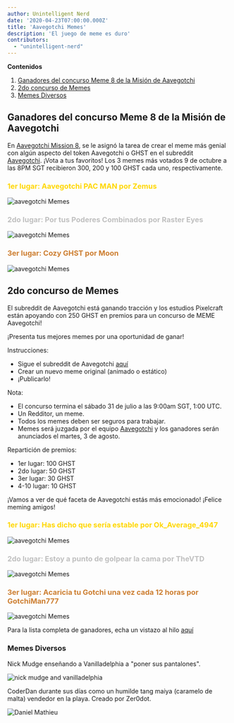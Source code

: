 ```yaml
---
author: Unintelligent Nerd
date: '2020-04-23T07:00:00.000Z'
title: 'Aavegotchi Memes'
description: 'El juego de meme es duro'
contributors:
  - "unintelligent-nerd"
---
```


<div class="contentsBox">

**Contenidos**

<ol>
<li><a href=#aavegotchi-mission-8-meme-contest-winners>Ganadores del concurso Meme 8 de la Misión de Aavegotchi</a></li>
<li><a href=#2nd-meme-contest>2do concurso de Memes</a></li>
<li><a href=#miscellaneous-memes>Memes Diversos</a></li>
</ol>

</div>

## Ganadores del concurso Meme 8 de la Misión de Aavegotchi

En [Aavegotchi Mission 8](/missions), se le asignó la tarea de crear el meme más genial con algún aspecto del token Aavegotchi o GHST en el subreddit [Aavegotchi](https://www.reddit.com/r/Aavegotchi/). ¡Vota a tus favoritos! Los 3 memes más votados 9 de octubre a las 8PM SGT recibieron 300, 200 y 100 GHST cada uno, respectivamente.

### <span style="color:gold">1er lugar: Aavegotchi PAC MAN por Zemus</span>

<img class="bodyImage" src="/memes/AavegotchiPACMAN.jpg" alt = "aavegotchi Memes" />

### <span style="color:silver">2do lugar: Por tus Poderes Combinados por Raster Eyes</span>

<img class="bodyImage" src="/memes/byyourpowerscombined.png" alt = "aavegotchi Memes" />

### <span style="color:#cd7f32">3er lugar: Cozy GHST por Moon</span>

<img class="bodyImage" src="/memes/CozyGHST.jpg" alt = "aavegotchi Memes" />

## 2do concurso de Memes

El subreddit de Aavegotchi está ganando tracción y los estudios Pixelcraft están apoyando con 250 GHST en premios para un concurso de MEME Aavegotchi!

¡Presenta tus mejores memes por una oportunidad de ganar!

Instrucciones:
* Sigue el subreddit de Aavegotchi [aquí](https://www.reddit.com/r/Aavegotchi/)
* Crear un nuevo meme original (animado o estático)
* ¡Publicarlo!

Nota:
* El concurso termina el sábado 31 de julio a las 9:00am SGT, 1:00 UTC.
* Un Redditor, un meme.
* Todos los memes deben ser seguros para trabajar.
* Memes será juzgada por el equipo [Aavegotchi](/team) y los ganadores serán anunciados el martes, 3 de agosto.

Repartición de premios:

* 1er lugar: 100 GHST
* 2do lugar: 50 GHST
* 3er lugar: 30 GHST
* 4-10 lugar: 10 GHST

¡Vamos a ver de qué faceta de Aavegotchi estás más emocionado! ¡Felice meming amigos!

### <span style="color:gold">1er lugar: Has dicho que sería estable por Ok_Average_4947</span>

<img class="bodyImage" src="/memes/you-said-it-would-be-stable.jpg" alt = "aavegotchi Memes" />

### <span style="color:silver">2do lugar: Estoy a punto de golpear la cama por TheVTD</span>

<img class="bodyImage" src="/memes/im-about-to-hit-the-bed.jpg" alt = "aavegotchi Memes" />

### <span style="color:#cd7f32">3er lugar: Acaricia tu Gotchi una vez cada 12 horas por GotchiMan777</span>

<img class="bodyImage" src="/memes/pet-gotchi.png" alt = "aavegotchi Memes" />

Para la lista completa de ganadores, echa un vistazo al hilo [aquí](https://www.reddit.com/r/Aavegotchi/comments/oxieux/winners_of_the_meme_contest/)

### Memes Diversos

Nick Mudge enseñando a Vanilladelphia a "poner sus pantalones".

<img class="bodyImage" src="/memes/nickmudgeandvan.png" alt = "nick mudge and vanilladelphia" />

CoderDan durante sus días como un humilde tang maiya (caramelo de malta) vendedor en la playa. Creado por Zer0dot.

<img class="bodyImage" src="/memes/daniel-mathieu-maiyatang.png" alt = "Daniel Mathieu" />